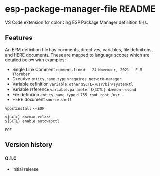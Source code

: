 # esp-package-manager-file README

VS Code extension for colorizing ESP Package Manager definition files.

## Features

An EPM definition file has comments, directives, variables, file definitions, and HERE documents.
These are mapped to language scopes which are detailed below with examples :-

- Single Line Comment `comment.line` `#   24 November, 2023 - E M Thornber`
- Directive `entity.name.type` `%requires network-manager`
- Variable definition `variable.other` `$SCTL=/usr/bin/systemctl`
- Variable reference `variable.parameter` `${SCTL} daemon-reload`
- File definition `entity.name.type` `d 755 root root /usr -`
- HERE document `source.shell`
```
%postinstall <<EOF

${SCTL} daemon-reload
${SCTL} enable autowapctl

EOF
```

## Version history

### 0.1.0

- Initial release

